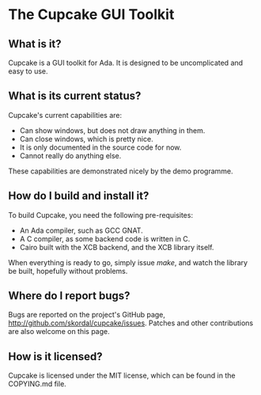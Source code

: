 The Cupcake GUI Toolkit
=======================

What is it?
-----------

Cupcake is a GUI toolkit for Ada. It is designed to be uncomplicated and easy to use.

What is its current status?
---------------------------------------

Cupcake's current capabilities are:
* Can show windows, but does not draw anything in them.
* Can close windows, which is pretty nice.
* It is only documented in the source code for now.
* Cannot really do anything else.

These capabilities are demonstrated nicely by the demo programme.

How do I build and install it?
------------------------------

To build Cupcake, you need the following pre-requisites:
* An Ada compiler, such as GCC GNAT.
* A C compiler, as some backend code is written in C.
* Cairo built with the XCB backend, and the XCB library itself.

When everything is ready to go, simply issue _make_, and watch the library be built, hopefully without problems.

Where do I report bugs?
-----------------------

Bugs are reported on the project's GitHub page, <http://github.com/skordal/cupcake/issues>. Patches and other contributions are also welcome on this page.

How is it licensed?
-------------------

Cupcake is licensed under the MIT license, which can be found in the COPYING.md file.

